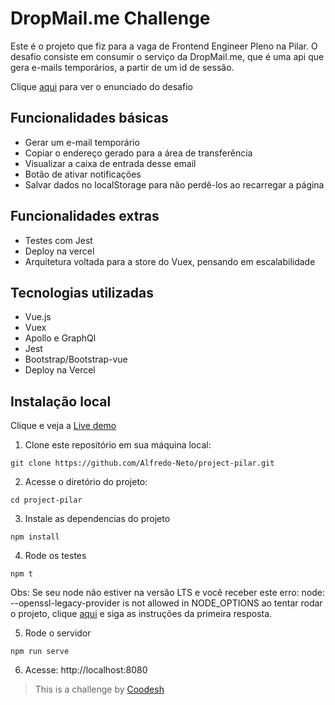 # DropMail.me Challenge

Este é o projeto que fiz para a vaga de Frontend Engineer Pleno na Pilar.
O desafio consiste em consumir o serviço da DropMail.me, que é uma api que gera e-mails temporários, a partir de um id de sessão.

Clique [aqui](https://github.com/Alfredo-Neto/project-pilar/blob/main/src/assets/README.md) para ver o enunciado do desafio

## Funcionalidades básicas

- Gerar um e-mail temporário
- Copiar o endereço gerado para a área de transferência
- Visualizar a caixa de entrada desse email
- Botão de ativar notificações
- Salvar dados no localStorage para não perdê-los ao recarregar a página

## Funcionalidades extras

- Testes com Jest
- Deploy na vercel
- Arquitetura voltada para a store do Vuex, pensando em escalabilidade

## Tecnologias utilizadas

- Vue.js
- Vuex
- Apollo e GraphQl
- Jest
- Bootstrap/Bootstrap-vue
- Deploy na Vercel

## Instalação local

Clique e veja a [Live demo](https://project-pilar-k87ack5go-alfredo-neto.vercel.app/?vercelToolbarCode=1vNbNcJP2WMpIiC)

1. Clone este repositório em sua máquina local:

```shell
git clone https://github.com/Alfredo-Neto/project-pilar.git
```
2. Acesse o diretório do projeto:

```shell
cd project-pilar
```
3. Instale as dependencias do projeto

```shell
npm install
```
4. Rode os testes

```shell
npm t
```
Obs: Se seu node não estiver na versão LTS e você receber este erro: node: --openssl-legacy-provider is not allowed in NODE_OPTIONS ao tentar rodar o projeto, clique [aqui](https://stackoverflow.com/questions/72866798/node-openssl-legacy-provider-is-not-allowed-in-node-options) e siga as instruções da primeira resposta.

5. Rode o servidor

```shell
npm run serve
```
6. Acesse: http://localhost:8080

>  This is a challenge by [Coodesh](https://coodesh.com/)

